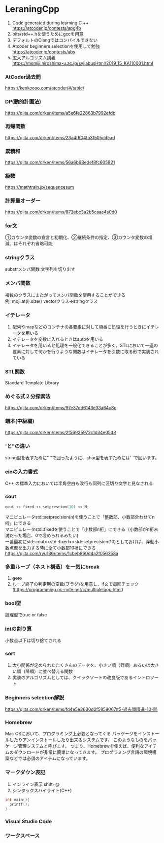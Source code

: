 # LeraningCpp
1. Code generated during learning C ++  
https://atcoder.jp/contests/apg4b  
2. bits/std++.hを使うためにgccを用意  
3. デフォルトのClangではコンパイルできない  
4. Atcoder beginners selectionを使用して勉強  
https://atcoder.jp/contests/abs  
5. 広大アルゴリズム講義  
https://momiji.hiroshima-u.ac.jp/syllabusHtml/2019_15_KA110001.html

### AtCoder過去問
https://kenkoooo.com/atcoder/#/table/

### DP(動的計画法)
https://qiita.com/drken/items/a5e6fe22863b7992efdb

### 再帰関数
https://qiita.com/drken/items/23a4f604fa3f505dd5ad

### 累積和
https://qiita.com/drken/items/56a6b68edef8fc605821

### 級数
https://mathtrain.jp/sequencesum

### 計算量オーダー
https://qiita.com/drken/items/872ebc3a2b5caaa4a0d0

### for文
①カウンタ変数の宣言と初期化、②継続条件の指定、③カウンタ変数の増減、はそれぞれ省略可能

### stringクラス
substrメンバ関数:文字列を切り出す

### メンバ関数
複数のクラスにまたがってメンバ関数を使用することができる  
例: moji.at(i).size() vectorクラス→stringクラス

### イテレータ
1. 配列やmapなどのコンテナの各要素に対して順番に処理を行うときにイテレータを用いる  
2. イテレータを変数に入れるときはautoを用いる  
3. イテレータを用いると処理を一般化できることが多く，STLにおいて一連の要素に対して何かを行うような関数はイテレータを引数に取る形で実装されている  

### STL関数
Standard Template Library

### めぐる式２分探索法
https://qiita.com/drken/items/97e37dd6143e33a64c8c

### 蟻本(中級編)
https://qiita.com/drken/items/2f56925972c1d34e05d8

### 'と"の違い
string型を表すために" "で囲ったように、char型を表すためには' 'で囲います。

### cinの入力書式
C++ の標準入力においては半角空白も改行も同列に区切り文字と見なされる

### cout
```cpp:cout.cpp
cout << fixed << setprescion(10) << N;  
```
マニピュレータstd::setprecision(n)を使うことで「整数部、小数部合わせてn桁」にできる  
マニピュレータstd::fixedを使うことで「小数部n桁」にできる（小数部がn桁未満だった場合、0で埋められるみたい)  
一番最初にstd::cout<<std::fixed<<std::setprecision(10)としておけば、浮動小数点型を出力する時に全て小数部10桁にできる  
https://qiita.com/ryu136/items/1cbeb860d4a2f056358a

### 多重ループ（ネスト構造）を一気にbreak
1. ~~goto~~
2. ループ終了の判定用の変数(フラグ)を用意し、if文で毎回チェック(https://programming.pc-note.net/c/multipleloop.html)

### bool型
論理型でtrue or false

### intの割り算
小数点以下は切り捨てされる

### sort
1. 大小関係が定められたたくさんのデータを、小さい順（昇順）あるいは大きい順（降順）に並べ替える関数  
2. 実装のアルゴリズムとしては、クイックソートの改良版であるイントロソート

### Beginners selection解説
https://qiita.com/drken/items/fd4e5e3630d0f5859067#5-過去問精選-10-問

### Homebrew
Mac OSにおいて、プログラミング上必要となってくる
パッケージをインストールしたりアンインストールしたり出来るシステムです。
このようなものをパッケージ管理システムと呼びます。
つまり、Homebrewを使えば、便利なアイテムのダウンロードが非常に簡単になってきます。
プログラミング言語の環境構築などでは必須のアイテムになっています。

### マークダウン表記
1. インライン表示 shift+@
2. シンタックスハイライト(C++)
```cpp:test.cpp
int main(){
  printf();
}
```

### Visual Studio Code
### ワークスペース
